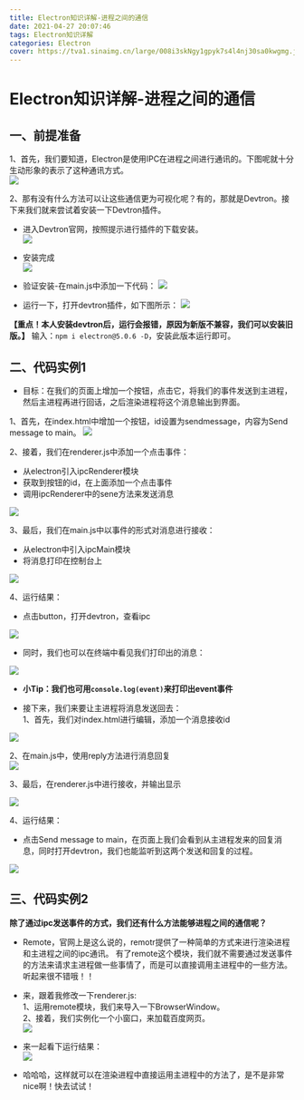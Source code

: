 ```yaml
---
title: Electron知识详解-进程之间的通信
date: 2021-04-27 20:07:46
tags: Electron知识详解
categories: Electron
cover: https://tva1.sinaimg.cn/large/008i3skNgy1gpyk7s4l4nj30sa0kwgmg.jpg
---
```


# **Electron知识详解-进程之间的通信**
## **一、前提准备**  
1、首先，我们要知道，Electron是使用IPC在进程之间进行通讯的。下图呢就十分生动形象的表示了这种通讯方式。  
  ![](https://tva1.sinaimg.cn/large/008i3skNgy1gpyk7s4l4nj30sa0kwgmg.jpg)  

2、那有没有什么方法可以让这些通信更为可视化呢？有的，那就是Devtron。接下来我们就来尝试着安装一下Devtron插件。  

- 进入Devtron官网，按照提示进行插件的下载安装。  
  ![](https://tva1.sinaimg.cn/large/008i3skNgy1gpykd71pauj318g09sdg5.jpg)  

- 安装完成  
  ![](https://tva1.sinaimg.cn/large/008i3skNgy1gpykdw4nfbj30vc0kejtp.jpg)  

- 验证安装-在main.js中添加一下代码：
  ![](https://tva1.sinaimg.cn/large/008i3skNgy1gpykf88xqkj30w80pmq3y.jpg)  

- 运行一下，打开devtron插件，如下图所示：
  ![](https://tva1.sinaimg.cn/large/008i3skNgy1gpykh1d8sgj31fs0u0tas.jpg)  

 **【重点！本人安装devtron后，运行会报错，原因为新版不兼容，我们可以安装旧版。】**
输入：`npm i electron@5.0.6 -D`，安装此版本运行即可。

## **二、代码实例1**  
- 目标：在我们的页面上增加一个按钮，点击它，将我们的事件发送到主进程，然后主进程再进行回话，之后渲染进程将这个消息输出到界面。  

1、首先，在index.html中增加一个按钮，id设置为sendmessage，内容为Send message to main。 
  ![](https://tva1.sinaimg.cn/large/008i3skNgy1gpykkszcjlj30wo0ok3zf.jpg)  

2、接着，我们在renderer.js中添加一个点击事件：  
- 从electron引入ipcRenderer模块  
- 获取到按钮的id，在上面添加一个点击事件  
- 调用ipcRenderer中的sene方法来发送消息  

![](https://tva1.sinaimg.cn/large/008i3skNgy1gpzui1d651j312w0jw0ty.jpg)  

3、最后，我们在main.js中以事件的形式对消息进行接收：  
- 从electron中引入ipcMain模块  
- 将消息打印在控制台上  

![](https://tva1.sinaimg.cn/large/008i3skNgy1gpzuzqqhrkj30yo0miwff.jpg)  

4、运行结果：  
- 点击button，打开devtron，查看ipc  

![](https://tva1.sinaimg.cn/large/008i3skNgy1gpzv1gs87vj31b00kmdgc.jpg)  

- 同时，我们也可以在终端中看见我们打印出的消息：  

![](https://tva1.sinaimg.cn/large/008i3skNgy1gpzv2jyhlrj30vg0kgtbe.jpg)  

- **小Tip：我们也可用`console.log(event)`来打印出event事件**  

- 接下来，我们来要让主进程将消息发送回去：  
1、首先，我们对index.html进行编辑，添加一个消息接收id  

![](https://tva1.sinaimg.cn/large/008i3skNgy1gpzv6mfp6vj30wy0pg758.jpg)  

2、在main.js中，使用reply方法进行消息回复  
  ![](https://tva1.sinaimg.cn/large/008i3skNgy1gpzv78iqcej30w80nu75b.jpg)  

3、最后，在renderer.js中进行接收，并输出显示  

![](https://tva1.sinaimg.cn/large/008i3skNgy1gpzv8038myj31180ho3zb.jpg)  

4、运行结果：  
- 点击Send message to main，在页面上我们会看到从主进程发来的回复消息，同时打开devtron，我们也能监听到这两个发送和回复的过程。  

![](https://tva1.sinaimg.cn/large/008i3skNgy1gpzv8wl5v0j31g80u0gni.jpg)

## **三、代码实例2**  
**除了通过ipc发送事件的方式，我们还有什么方法能够进程之间的通信呢？**  
- Remote，官网上是这么说的，remotr提供了一种简单的方式来进行渲染进程和主进程之间的ipc通讯。
有了remote这个模块，我们就不需要通过发送事件的方法来请求主进程做一些事情了，而是可以直接调用主进程中的一些方法。听起来很不错哦！！  

- 来，跟着我修改一下renderer.js:  
  1、运用remote模块，我们来导入一下BrowserWindow。  
  2、接着，我们实例化一个小窗口，来加载百度网页。  
  ![](https://tva1.sinaimg.cn/large/008i3skNgy1gpzvbjjxllj31060q8jsq.jpg)  

- 来一起看下运行结果：  
  ![](https://tva1.sinaimg.cn/large/008i3skNgy1gpzvckjai3j31g50u0dmz.jpg)    

- 哈哈哈，这样就可以在渲染进程中直接运用主进程中的方法了，是不是非常nice啊！快去试试！




